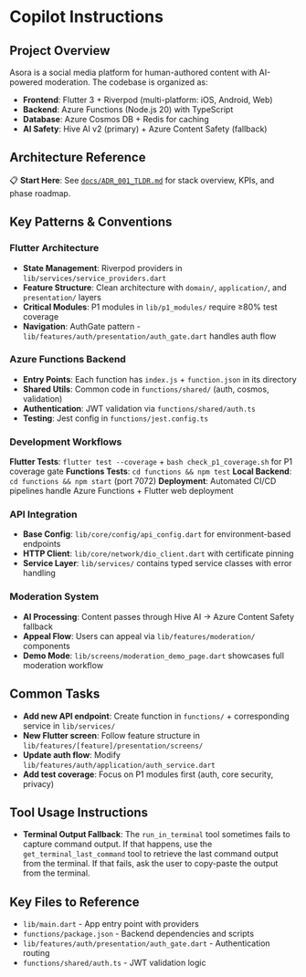 # Copilot Instructions

## Project Overview
Asora is a social media platform for human-authored content with AI-powered moderation. The codebase is organized as:
- **Frontend**: Flutter 3 + Riverpod (multi-platform: iOS, Android, Web)
- **Backend**: Azure Functions (Node.js 20) with TypeScript
- **Database**: Azure Cosmos DB + Redis for caching
- **AI Safety**: Hive AI v2 (primary) + Azure Content Safety (fallback)

## Architecture Reference
📋 **Start Here**: See [`docs/ADR_001_TLDR.md`](../docs/ADR_001_TLDR.md) for stack overview, KPIs, and phase roadmap.

## Key Patterns & Conventions

### Flutter Architecture
- **State Management**: Riverpod providers in `lib/services/service_providers.dart`
- **Feature Structure**: Clean architecture with `domain/`, `application/`, and `presentation/` layers
- **Critical Modules**: P1 modules in `lib/p1_modules/` require ≥80% test coverage
- **Navigation**: AuthGate pattern - `lib/features/auth/presentation/auth_gate.dart` handles auth flow

### Azure Functions Backend
- **Entry Points**: Each function has `index.js` + `function.json` in its directory
- **Shared Utils**: Common code in `functions/shared/` (auth, cosmos, validation)
- **Authentication**: JWT validation via `functions/shared/auth.ts`
- **Testing**: Jest config in `functions/jest.config.ts`

### Development Workflows
**Flutter Tests**: `flutter test --coverage` + `bash check_p1_coverage.sh` for P1 coverage gate
**Functions Tests**: `cd functions && npm test`
**Local Backend**: `cd functions && npm start` (port 7072)
**Deployment**: Automated CI/CD pipelines handle Azure Functions + Flutter web deployment

### API Integration
- **Base Config**: `lib/core/config/api_config.dart` for environment-based endpoints
- **HTTP Client**: `lib/core/network/dio_client.dart` with certificate pinning
- **Service Layer**: `lib/services/` contains typed service classes with error handling

### Moderation System
- **AI Processing**: Content passes through Hive AI → Azure Content Safety fallback
- **Appeal Flow**: Users can appeal via `lib/features/moderation/` components
- **Demo Mode**: `lib/screens/moderation_demo_page.dart` showcases full moderation workflow

## Common Tasks
- **Add new API endpoint**: Create function in `functions/` + corresponding service in `lib/services/`
- **New Flutter screen**: Follow feature structure in `lib/features/[feature]/presentation/screens/`
- **Update auth flow**: Modify `lib/features/auth/application/auth_service.dart`
- **Add test coverage**: Focus on P1 modules first (auth, core security, privacy)

## Tool Usage Instructions
- **Terminal Output Fallback**: The `run_in_terminal` tool sometimes fails to capture command output. If that happens, use the `get_terminal_last_command` tool to retrieve the last command output from the terminal. If that fails, ask the user to copy-paste the output from the terminal.

## Key Files to Reference
- `lib/main.dart` - App entry point with providers
- `functions/package.json` - Backend dependencies and scripts
- `lib/features/auth/presentation/auth_gate.dart` - Authentication routing
- `functions/shared/auth.ts` - JWT validation logic
